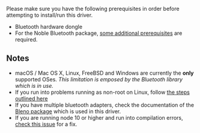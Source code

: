 Please make sure you have the following prerequisites in order before attempting to install/run this driver.
  * Bluetooth hardware dongle
  * For the Noble Bluetooth package, [some additional prerequisites](https://github.com/noble/bleno#prerequisites) are required.



## Notes
  * macOS / Mac OS X, Linux, FreeBSD and Windows are currently the **only** supported OSes. _This limitation is emposed by the Bluetooth library which is in use._
  * If you run into problems running as non-root on Linux, follow [the steps outlined here](https://github.com/noble/bleno#running-without-rootsudo)
  * If you have multiple bluetooth adapters, check the documentation of the [Bleno package](https://github.com/noble/bleno#multiple-adapters) which is used in this driver.
  * If you are running node 10 or higher and run into compilation errors, [check this issue](https://github.com/noble/node-bluetooth-hci-socket/issues/84) for a fix.
